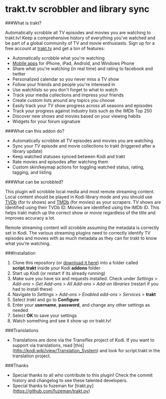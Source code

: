 trakt.tv scrobbler and library sync
==============================================

###What is trakt?

Automatically scrobble all TV episodes and movies you are watching to trakt.tv! Keep a comprehensive history of everything you've watched and be part of a global community of TV and movie enthusiasts. Sign up for a free account at [trakt.tv](http://trakt.tv) and get a ton of features:

* Automatically scrobble what you're watching
* [Mobile apps](http://trakt.tv/downloads) for iPhone, iPad, Android, and Windows Phone
* Share what you're watching (in real time) and rating to facebook and twitter
* Personalized calendar so you never miss a TV show
* Follow your friends and people you're interesed in
* Use watchlists so you don't forget to what to watch
* Track your media collections and impress your friends
* Create custom lists around any topics you choose
* Easily track your TV show progress across all seasons and episodes
* Track your progress against industry lists such as the IMDb Top 250
* Discover new shows and movies based on your viewing habits
* Widgets for your forum signature

###What can this addon do?

* Automatically scrobble all TV episodes and movies you are watching 
* Sync your TV episode and movie collections to trakt (triggered after a library update)
* Keep watched statuses synced between Kodi and trakt
* Rate movies and episodes after watching them
* Custom skin/keymap actions for toggling watched status, rating, tagging, and listing

###What can be scrobbled?

This plugin will scrobble local media and most remote streaming content. Local content should be played in Kodi library mode and you should use [TVDb](http://thetvdb.com/) (for tv shows) and [TMDb](http://themoviedb.org) (for movies) as your scrapers. TV shows are identified using their TVDb ID. Movies are identified using the IMDb ID. This helps trakt match up the correct show or movie regardless of the title and improves accuracy a lot.

Remote streaming content will scrobble assuming the metadata is correctly set in Kodi. The various streaming plugins need to correctly identify TV episodes and movies with as much metadata as they can for trakt to know what you're watching.

###Installation

1. Clone this repository (or [download it here](https://github.com/rectifyer/script.trakt/zipball/master)) into a folder called **script.trakt** inside your Kodi **addons** folder
2. Start up Kodi (or restart if its already running)
3. Make sure you have six and requests installed. Check under *Settings* > *Add-ons* > *Get Add-ons* > *All Add-ons* > *Add-on libraries* (restart if you had to install these)
4. Navigate to *Settings* > *Add-ons* > *Enabled add-ons* > *Services* > **trakt**
5. Select *trakt* and go to **Configure**
6. Enter your **username**, **password**, and change any other settings as needed
7. Select **OK** to save your settings
8. Watch something and see it show up on trakt.tv!

###Translations
* Translations are done via the Transiflex project of Kodi. If you want to support via translations, read [this] (http://kodi.wiki/view/Translation_System) and look for script.trakt in the translation project.

###Thanks

* Special thanks to all who contribute to this plugin! Check the commit history and changelog to see these talented developers.
* Special thanks to fuzeman for [trakt.py] (https://github.com/fuzeman/trakt.py)
